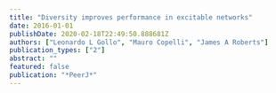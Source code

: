 ```yaml
---
title: "Diversity improves performance in excitable networks"
date: 2016-01-01
publishDate: 2020-02-18T22:49:50.888681Z
authors: ["Leonardo L Gollo", "Mauro Copelli", "James A Roberts"]
publication_types: ["2"]
abstract: ""
featured: false
publication: "*PeerJ*"
---
```


